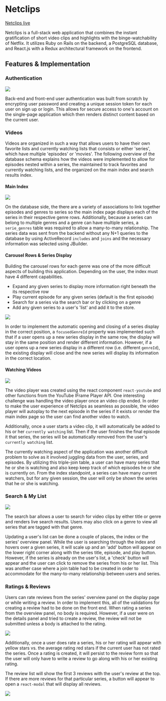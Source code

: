 # Netclips

[Netclips live][heroku]

[heroku]: http://netclips.herokuapp.com/

Netclips is a full-stack web application that combines the instant gratification of short video clips and highlights with the binge-watchability of Netflix. It utilizes Ruby on Rails on the backend, a PostgreSQL database, and React.js with a Redux architectural framework on the frontend.

## Features & Implementation

### Authentication

  <img src="./docs/screenshots/sign-in.png" />

  Back-end and front-end user authentication was built from scratch by encrypting user password and creating a unique session token for each user on sign up or login. This allows for secure access to one's account on the single-page application which then renders distinct content based on the current user.

### Videos

  Videos are organized in such a way that allows users to have their own favorite lists and currently watching lists that consists or either 'series', which have multiple 'episodes' or 'movies'. The following overview of the database schema explains how the videos were implemented to allow for episodes nested within a series, the maintained to track favorites and currently watching lists, and the organized on the main index and search results index.

#### Main Index

  <img src="./docs/screenshots/main-index.png" />

  On the database side, the there are a variety of associations to link together episodes and genres to series so the main index page displays each of the series in their respective genre rows. Additionally, because a series can belong to multiple genres and a genre can have multiple series, a `serie_genres` table was required to allow a many-to-many relationship.
  The series data was sent from the backend without any N+1 queries to the database by using ActiveRecord `includes` and `joins` and the necessary information was selected using JBuilder.

#### Carousel Rows & Series Display

  Building the carousel rows for each genre was one of the more difficult aspects of building this application. Depending on the user, the index must have 4 different capabilities.
  - Expand any given series to display more information right beneath the its respective row
  - Play current episode for any given series (default is the first episode)
  - Search for a series via the search bar or by clicking on a genre
  - Add any given series to a user's 'list' and add it to the store.

  <img src="./docs/screenshots/serie-display-overview.png" />

  In order to implement the automatic opening and closing of a series display in the correct position, a `focusedGenreId` property was implemented such that if a user opens up a new series display in the same row, the display will stay in the same position and render different information. However, if a user opens up a new series display in a different row (i.e. different `genreId`), the existing display will close and the new series will display its information in the correct location.

#### Watching Videos

  <img src="./docs/screenshots/video-player.png" />

  The video player was created using the react component `react-youtube` and other functions from the YouTube IFrame Player API. One interesting challenge was handling the video player once an video clip ended. In order to make the user experience of Netclips as seamless as possible, the video player will autoplay to the next episode in the series if it exists or render the main index page so the user can find another video to watch.

  Additionally, once a user starts a video clip, it will automatically be added to his or her `currently watching` list. Then if the user finishes the final episode it that series, the series will be automatically removed from the user's `currently watching` list.

  The currently watching aspect of the application was another difficult problem to solve as it involved juggling data from the user, series, and episodes. By utilizing this triple-join table, a user can have many series that he or she is watching and also keep keep track of which episodes he or she is currently on. From the index standpoint, a series can have many current watchers, but for any given session, the user will only be shown the series that he or she is watching.

### Search & My List

  <img src="./docs/screenshots/genre-search.png" />

  The search bar allows a user to search for video clips by either title or genre and renders live search results. Users may also click on a genre to view all series that are tagged with that genre.

  Updating a user's list can be done a couple of places, the index or the series' overview panel. While the user is searching through the index and hovers over a given series, it will scale up and an 'add' button will appear on the lower right corner along with the series title, episode, and play button. However, if the series is already on the user's list, a 'check' button will appear and the user can click to remove the series from his or her list. This was another case where a join table had to be created in order to accommodate for the many-to-many relationship between users and series.

### Ratings & Reviews

  Users can rate reviews from the series' overview panel on the display page or while writing a review. In order to implement this, all of the validations for creating a review had to be done on the front end. When rating a series from the overview panel, no body is required. However, if a user were on the details panel and tried to create a review, the review will not be submitted unless a body is attached to the rating.

  <img src="./docs/screenshots/review-form.png" />

  Additionally, once a user does rate a series, his or her rating will appear with yellow stars vs. the average rating red stars if the current user has not rated the series. Once a rating is created, it will persist to the review form so that the user will only have to write a review to go along with his or her existing rating.

  The review list will show the first 3 reviews with the user's review at the top. If there are more reviews for that particular series, a button will appear to open a `react-modal` that will display all reviews.

  <img src="./docs/screenshots/review-modal.png" />
